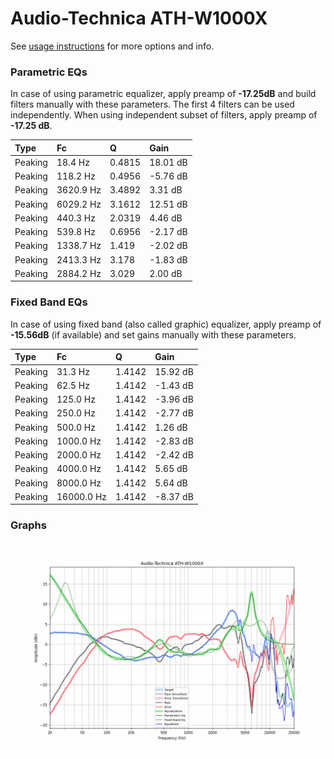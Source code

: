 # Audio-Technica ATH-W1000X
See [usage instructions](https://github.com/jaakkopasanen/AutoEq#usage) for more options and info.

### Parametric EQs
In case of using parametric equalizer, apply preamp of **-17.25dB** and build filters manually
with these parameters. The first 4 filters can be used independently.
When using independent subset of filters, apply preamp of **-17.25 dB**.

| Type    | Fc        |      Q | Gain     |
|:--------|:----------|:-------|:---------|
| Peaking | 18.4 Hz   | 0.4815 | 18.01 dB |
| Peaking | 118.2 Hz  | 0.4956 | -5.76 dB |
| Peaking | 3620.9 Hz | 3.4892 | 3.31 dB  |
| Peaking | 6029.2 Hz | 3.1612 | 12.51 dB |
| Peaking | 440.3 Hz  | 2.0319 | 4.46 dB  |
| Peaking | 539.8 Hz  | 0.6956 | -2.17 dB |
| Peaking | 1338.7 Hz | 1.419  | -2.02 dB |
| Peaking | 2413.3 Hz | 3.178  | -1.83 dB |
| Peaking | 2884.2 Hz | 3.029  | 2.00 dB  |

### Fixed Band EQs
In case of using fixed band (also called graphic) equalizer, apply preamp of **-15.56dB**
(if available) and set gains manually with these parameters.

| Type    | Fc         |      Q | Gain     |
|:--------|:-----------|:-------|:---------|
| Peaking | 31.3 Hz    | 1.4142 | 15.92 dB |
| Peaking | 62.5 Hz    | 1.4142 | -1.43 dB |
| Peaking | 125.0 Hz   | 1.4142 | -3.96 dB |
| Peaking | 250.0 Hz   | 1.4142 | -2.77 dB |
| Peaking | 500.0 Hz   | 1.4142 | 1.26 dB  |
| Peaking | 1000.0 Hz  | 1.4142 | -2.83 dB |
| Peaking | 2000.0 Hz  | 1.4142 | -2.42 dB |
| Peaking | 4000.0 Hz  | 1.4142 | 5.65 dB  |
| Peaking | 8000.0 Hz  | 1.4142 | 5.64 dB  |
| Peaking | 16000.0 Hz | 1.4142 | -8.37 dB |

### Graphs
![](./Audio-Technica%20ATH-W1000X.png)